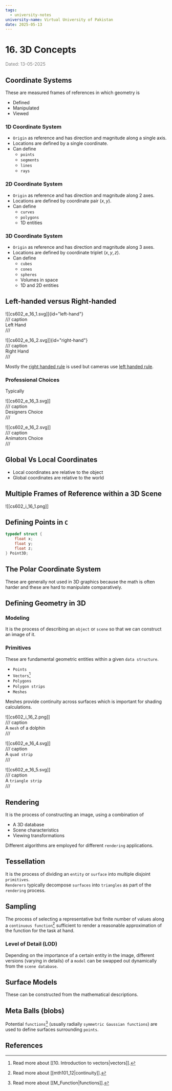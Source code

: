 ```yaml
---
tags:
  - university-notes
university-name: Virtual University of Pakistan
date: 2025-05-13
---
```


# 16. 3D Concepts

<span style="color: gray;">Dated: 13-05-2025</span>

## Coordinate Systems

These are measured frames of references in which geometry is

- Defined
- Manipulated
- Viewed

### 1D Coordinate System

- `Origin` as reference and has direction and magnitude along a single axis.
- Locations are defined by a single coordinate.
- Can define 
	- `points`
	- `segments`
	- `lines`
	- `rays`

### 2D Coordinate System

- `Origin` as reference and has direction and magnitude along 2 axes.
- Locations are defined by coordinate pair $(x, y)$.
- Can define
	- `curves`
	- `polygons`
	- 1D entities

### 3D Coordinate System

- `Origin` as reference and has direction and magnitude along 3 axes.
- Locations are defined by coordinate triplet $(x, y, z)$.
- Can define
	- `cubes`
	- `cones`
	- `spheres` 
	- Volumes in space
	- 1D and 2D entities

## Left-handed versus Right-handed

![[cs602_e_16_1.svg]]{id="left-hand"}  
/// caption  
Left Hand  
///

![[cs602_e_16_2.svg]]{id="right-hand"}  
/// caption  
Right Hand  
///

Mostly the [right handed rule](#right-hand) is used but cameras use [left handed rule](#left-hand).

### Professional Choices

Typically

![[cs602_e_16_3.svg]]  
/// caption  
Designers Choice  
///

![[cs602_e_16_2.svg]]  
/// caption  
Animators Choice  
///

## Global Vs Local Coordinates

- Local coordinates are relative to the object
- Global coordinates are relative to the world

## Multiple Frames of Reference within a 3D Scene

![[cs602_i_16_1.png]]

## Defining Points in `C`

```c
typedef struct {
	float x;
	float y;
	float z;
} Point3D;
```

## The Polar Coordinate System

These are generally not used in 3D graphics because the math is often harder and these are hard to manipulate comparatively.

## Defining Geometry in 3D

### Modeling

It is the process of describing an `object` or `scene` so that we can construct an image of it.

### Primitives

These are fundamental geometric entities within a given `data structure`.

- `Points`
- `Vectors`[^1]
- `Polygons`
- `Polygon strips`
- `Meshes`

Meshes provide continuity across surfaces which is important for shading calculations.

![[cs602_i_16_2.png]]  
/// caption  
A `mesh` of a dolphin  
///

![[cs602_e_16_4.svg]]  
/// caption  
A `quad strip`  
///

![[cs602_e_16_5.svg]]  
/// caption  
A `triangle strip`  
///

## Rendering

It is the process of constructing an image, using a combination of 

- A 3D database
- Scene characteristics
- Viewing transformations

Different algorithms are employed for different `rendering` applications.

## Tessellation

It is the process of dividing an `entity` or `surface` into multiple disjoint `primitives`.  
`Renderers` typically decompose `surfaces` into `triangles` as part of the `rendering` process.

## Sampling

The process of selecting a representative but finite number of values along a `continuous function`[^2] sufficient to render a reasonable approximation of the function for the task at hand.

### Level of Detail (LOD)

Depending on the importance of a certain entity in the image, different versions (varying in details) of a `model` can be swapped out dynamically from the `scene database`.

## Surface Models

These can be constructed from the mathematical descriptions.

## Meta Balls (blobs)

Potential `functions`[^3] (usually radially `symmetric Gaussian functions`) are used to define surfaces surrounding `points`.

## References

[^1]: Read more about [[10. Introduction to vectors|vectors]].
[^2]: Read more about [[mth101_12|continuity]].
[^3]: Read more about [[M_Function|functions]].